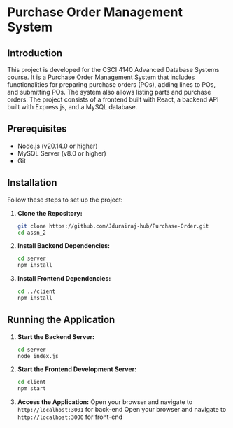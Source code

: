 # Purchase Order Management System

## Introduction
This project is developed for the CSCI 4140 Advanced Database Systems course. It is a Purchase Order Management System that includes functionalities for preparing purchase orders (POs), adding lines to POs, and submitting POs. The system also allows listing parts and purchase orders. The project consists of a frontend built with React, a backend API built with Express.js, and a MySQL database.

## Prerequisites
- Node.js (v20.14.0 or higher)
- MySQL Server (v8.0 or higher)
- Git

## Installation
Follow these steps to set up the project:

1. **Clone the Repository:**
   ```sh
   git clone https://github.com/Jdurairaj-hub/Purchase-Order.git
   cd assn_2

2. **Install Backend Dependencies:**
    ```sh
    cd server
    npm install

3. **Install Frontend Dependencies:**
    ```sh
    cd ../client
    npm install

## Running the Application
1. **Start the Backend Server:**
    ```sh
    cd server
    node index.js

2. **Start the Frontend Development Server:**
    ```sh
    cd client
    npm start

3. **Access the Application:**
    Open your browser and navigate to `http://localhost:3001` for back-end
    Open your browser and navigate to `http://localhost:3000` for front-end
    



